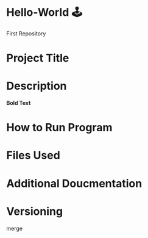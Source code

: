 # Hello-World 🕹️
First Repository
# Project Title
# Description
**Bold Text**
# How to Run Program
# Files Used
# Additional Doucmentation
# Versioning
merge
